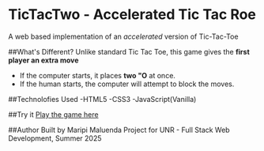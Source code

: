 # TicTacTwo - Accelerated Tic Tac Roe
A web based implementation of an *accelerated* version of Tic-Tac-Toe

##What's Different?
Unlike standard Tic Tac Toe, this game gives the **first player an extra move**
- If the computer starts, it places **two "O** at once.
- If the human starts, the computer will attempt to block the moves.

##Technolofies Used
-HTML5
-CSS3
-JavaScript(Vanilla)

##Try it
[Play the game here
](https://maripirs.github.io/TicTacTwo/)

##Author
Built by Maripi Maluenda
Project for UNR - Full Stack Web Development, Summer 2025
